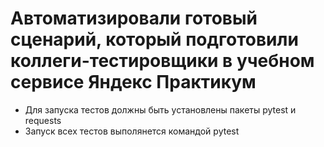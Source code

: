 ﻿# Автоматизировали готовый сценарий, который подготовили коллеги-тестировщики в учебном сервисе Яндекс Практикум
- Для запуска тестов должны быть установлены пакеты pytest и requests
- Запуск всех тестов выполянется командой pytest
